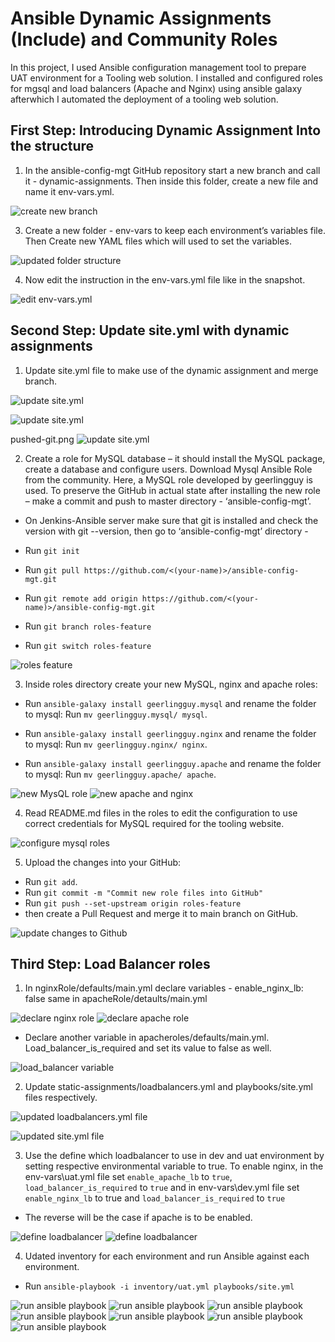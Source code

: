 # Ansible Dynamic Assignments (Include) and Community Roles

In this project, I used Ansible configuration management tool to prepare UAT environment for a Tooling web solution. I installed and configured roles for mgsql and load balancers (Apache and Nginx) using ansible galaxy afterwhich I automated the deployment of a tooling web solution.


## First Step: Introducing Dynamic Assignment Into the structure

1. In the ansible-config-mgt GitHub repository start a new branch and call it - dynamic-assignments. Then inside this folder, create a new file and name it env-vars.yml.

![create new branch](./images/dynamic-assignment.png)


3. Create a new folder - env-vars to keep each environment’s variables file. Then Create new YAML files which will used to set the variables.

![updated folder structure](./images/update-folder-structure.png)
    
4. Now edit the instruction in the env-vars.yml file like in the snapshot.

![edit env-vars.yml](./images/env-vars-dynamic-assignments.png)


## Second Step: Update site.yml with dynamic assignments

1. Update site.yml file to make use of the dynamic assignment and merge branch.

![update site.yml](./images/site-yml-updated.png)

![update site.yml](./images/merged-main_dynamic.png)

pushed-git.png
![update site.yml](./images/pushed-git.png)

2. Create a role for MySQL database – it should install the MySQL package, create a database and configure users. Download Mysql Ansible Role from the community. Here, a MySQL role developed by geerlingguy is used. To preserve the GitHub in actual state after installing the new role – make a commit and push to master directory - ‘ansible-config-mgt’. 
- On Jenkins-Ansible server make sure that git is installed and check the version with git --version, then go to ‘ansible-config-mgt’ directory - 

- Run `git init`
- Run `git pull https://github.com/<(your-name)>/ansible-config-mgt.git`
- Run `git remote add origin https://github.com/<(your-name)>/ansible-config-mgt.git`
- Run `git branch roles-feature`
- Run `git switch roles-feature`

![roles feature](./images/roles-feature.png)

3. Inside roles directory create your new MySQL, nginx and apache roles: 
  - Run `ansible-galaxy install geerlingguy.mysql` and rename the folder to mysql: Run `mv geerlingguy.mysql/ mysql`.
  
  - Run `ansible-galaxy install geerlingguy.nginx` and rename the folder to mysql: Run `mv geerlingguy.nginx/ nginx`.

  - Run `ansible-galaxy install geerlingguy.apache` and rename the folder to mysql: Run `mv geerlingguy.apache/ apache`.

![new MysQL role](./images/install-mysql.png)
![new apache and nginx](./images/installed-nginx-apache.png)


4. Read README.md files in the roles to edit the configuration to use correct credentials for MySQL required for the tooling website.

![configure mysql roles](./images/mysqlRole.png)

5. Upload the changes into your GitHub:

- Run `git add`.
- Run `git commit -m "Commit new role files into GitHub"`
- Run `git push --set-upstream origin roles-feature`
- then create a Pull Request and merge it to main branch on GitHub.

![update changes to Github](./images/roles-installed.png)


## Third Step: Load Balancer roles

1. In nginxRole/defaults/main.yml declare variables - enable_nginx_lb: false same in apacheRole/detaults/main.yml

![declare nginx role](./images/default-nginx.png)
![declare apache role](./images/default-apache.png)

- Declare another variable in apacheroles/defaults/main.yml. Load_balancer_is_required and set its value to false as well.

![load_balancer variable](./images/apache-main.yml.png)


2. Update static-assignments/loadbalancers.yml and playbooks/site.yml files respectively.


![updated loadbalancers.yml file](./images/load-balancer-assignments.png)


![updated site.yml file](./images/site-yml.png)


3. Use the  define which loadbalancer to use in dev and uat environment by setting respective environmental variable to true. To enable nginx, in the env-vars\uat.yml file set `enable_apache_lb` to `true`, `load_balancer_is_required` to `true` and in env-vars\dev.yml file set `enable_nginx_lb` to true and `load_balancer_is_required` to `true`
- The reverse will be the case if apache is to be enabled.

![define loadbalancer](./images/env.yml-dev.yml.png)
![define loadbalancer](./images/env.yml-uat.yml.png)

4. Udated inventory for each environment and run Ansible against each environment.

- Run `ansible-playbook -i inventory/uat.yml playbooks/site.yml`

![run ansible playbook](./images/playbook1.png)
![run ansible playbook](./images/playbook1b.png)
![run ansible playbook](./images/playbook2.png)
![run ansible playbook](./images/playbook3a.png)
![run ansible playbook](./images/playbook3b.png)
![run ansible playbook](./images/playbook4a.png)
![run ansible playbook](./images/playbook4b.png)


